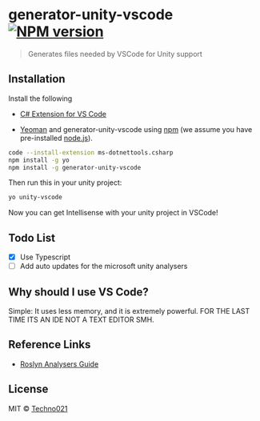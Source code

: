 # generator-unity-vscode [![NPM version][npm-image]][npm-url]
> Generates files needed by VSCode for Unity support

## Installation

Install the following
* [C# Extension for VS Code](https://marketplace.visualstudio.com/items?itemName=ms-dotnettools.csharp) 

* [Yeoman](http://yeoman.io) and generator-unity-vscode using [npm](https://www.npmjs.com/) (we assume you have pre-installed [node.js](https://nodejs.org/)).

```bash
code --install-extension ms-dotnettools.csharp
npm install -g yo
npm install -g generator-unity-vscode
```

Then run this in your unity project:

```bash
yo unity-vscode
```

Now you can get Intellisense with your unity project in VSCode!

## Todo List
- [x] Use Typescript
- [ ] Add auto updates for the microsoft unity analysers

## Why should I use VS Code?
Simple: It uses less memory, and it is extremely powerful.
FOR THE LAST TIME ITS AN IDE NOT A TEXT EDITOR SMH.

## Reference Links
- [Roslyn Analysers Guide](https://docs.microsoft.com/en-us/visualstudio/code-quality/use-roslyn-analyzers?view=vs-2019)

## License

MIT © [Techno021](https://github.com/techno021)


[npm-image]: https://badge.fury.io/js/generator-unity-vscode.svg
[npm-url]: https://npmjs.org/package/generator-unity-vscode
